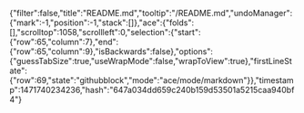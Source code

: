 {"filter":false,"title":"README.md","tooltip":"/README.md","undoManager":{"mark":-1,"position":-1,"stack":[]},"ace":{"folds":[],"scrolltop":1058,"scrollleft":0,"selection":{"start":{"row":65,"column":7},"end":{"row":65,"column":9},"isBackwards":false},"options":{"guessTabSize":true,"useWrapMode":false,"wrapToView":true},"firstLineState":{"row":69,"state":"githubblock","mode":"ace/mode/markdown"}},"timestamp":1471740234236,"hash":"647a034dd659c240b159d53501a5215caa940bf4"}